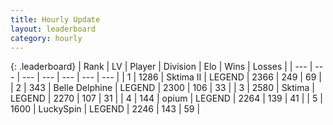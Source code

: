 ```yaml
---
title: Hourly Update
layout: leaderboard
category: hourly
---
```


{: .leaderboard}
| Rank | LV | Player | Division | Elo | Wins | Losses |
| --- | --- | --- | --- | --- | --- | --- |
| <span data-change="0">1</span> | 1286 | <span title="ID: 402846">Sktima II</span> | LEGEND | <span data-change="0">2366</span> | <span data-change="0">249</span> | <span data-change="0">69</span> |
| <span data-change="0">2</span> | 343 | <span title="ID: 725085">Belle Delphine</span> | LEGEND | <span data-change="0">2300</span> | <span data-change="0">106</span> | <span data-change="0">33</span> |
| <span data-change="1">3</span> | 2580 | <span title="ID: 353063">Sktima</span> | LEGEND | <span data-change="0">2270</span> | <span data-change="0">107</span> | <span data-change="0">31</span> |
| <span data-change="-1">4</span> | 144 | <span title="ID: 750033">opium</span> | LEGEND | <span data-change="-14">2264</span> | <span data-change="3">139</span> | <span data-change="2">41</span> |
| <span data-change="0">5</span> | 1600 | <span title="ID: 498412">LuckySpin</span> | LEGEND | <span data-change="0">2246</span> | <span data-change="0">143</span> | <span data-change="0">59</span> |